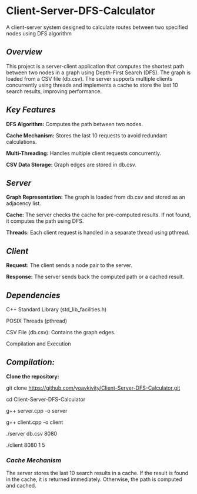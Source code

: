 # Client-Server-DFS-Calculator
A client-server system designed to calculate routes between two specified nodes using DFS algorithm




## _Overview_

This project is a server-client application that computes the shortest path between two nodes in a graph using Depth-First Search (DFS). The graph is loaded from a CSV file (db.csv). The server supports multiple clients concurrently using threads and implements a cache to store the last 10 search results, improving performance.

## _Key Features_

**DFS Algorithm:** Computes the path between two nodes.

**Cache Mechanism:** Stores the last 10 requests to avoid redundant calculations.

**Multi-Threading:** Handles multiple client requests concurrently.

**CSV Data Storage:** Graph edges are stored in db.csv.



## _**Server**_
**Graph Representation:** The graph is loaded from db.csv and stored as an adjacency list.

**Cache:** The server checks the cache for pre-computed results. If not found, it computes the path using DFS.

**Threads:** Each client request is handled in a separate thread using pthread.



## _**Client**_
**Request:** The client sends a node pair to the server.

**Response:** The server sends back the computed path or a cached result.



## _**Dependencies**_

C++ Standard Library (std_lib_facilities.h)

POSIX Threads (pthread)

CSV File (db.csv): Contains the graph edges.

Compilation and Execution


## _**Compilation:**_
**Clone the repository:**

git clone https://github.com/yoavkivity/Client-Server-DFS-Calculator.git

cd Client-Server-DFS-Calculator

g++ server.cpp -o server

g++ client.cpp -o client

./server db.csv 8080

./client 8080 1 5

### _**Cache Mechanism**_
The server stores the last 10 search results in a cache. If the result is found in the cache, it is returned immediately. Otherwise, the path is computed and cached.

